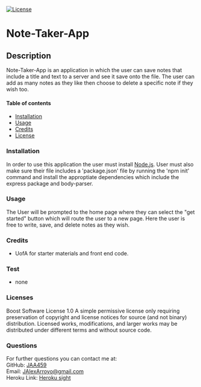 [![License](https://img.shields.io/badge/License-Boost%201.0-lightblue.svg)](https://www.boost.org/LICENSE_1_0.txt)
    
  # Note-Taker-App #


  ## Description ##
  Note-Taker-App is an application in which the user can save notes that include a title and text to a server and see it save onto the file. The user can add as many notes as they like then choose to delete a specific note if they wish too. 
      
      
  #### Table of contents ####
  * [Installation](#installation)
  * [Usage](#usage)
  * [Credits](#credits)
  * [License](#license)
      
      
  ### Installation ###
  In order to use this application the user must install [Node.js](https://nodejs.org/en/). User must also make sure their file includes a 'package.json' file by running the 'npm init' command and install the approptiate dependencies which include the express package and body-parser.
      
      
  ### Usage ###
  The User will be prompted to the home page where they can select the "get started" button which will route the user to a new page. Here the user is free to write, save, and delete notes as they wish.
      
      
  ### Credits ###
  * UofA for starter materials and front end code.
      
      
  ### Test ###
  * none

  ### Licenses ###
  Boost Software License 1.0
  A simple permissive license only requiring preservation of copyright and license notices for source (and not binary) distribution. Licensed works, modifications, and larger works may be distributed under different terms and without source code.
  ### Questions ###
  For further questions you can contact me at:</br>
  GitHub: [JAA459](https://github.com/JAA459) </br>
  Email: [JAlexArroyo@gmail.com](JAlexArroyo@gmail.com)</br>
  Heroku Link: [Heroku sight](https://dry-shore-45345.herokuapp.com/)
